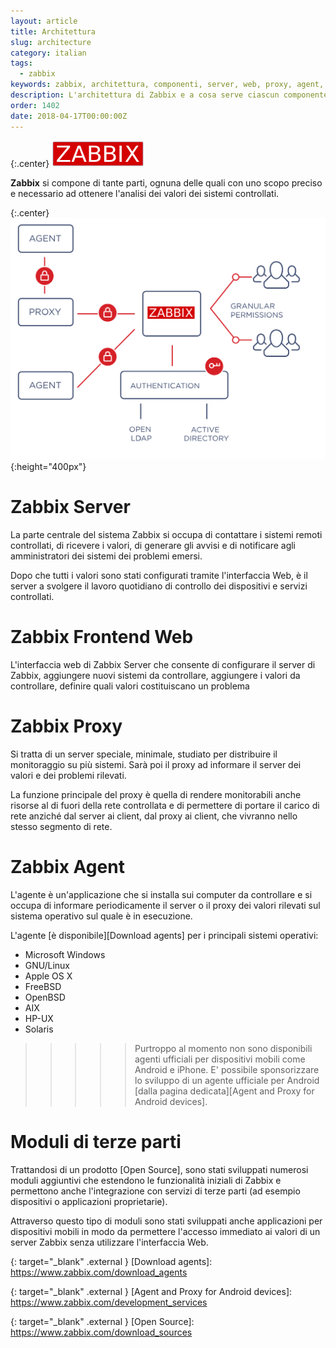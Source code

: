 ```yaml
---
layout: article
title: Architettura
slug: architecture
category: italian
tags:
  - zabbix
keywords: zabbix, architettura, componenti, server, web, proxy, agent, client
description: L'architettura di Zabbix e a cosa serve ciascun componente di Zabbix.
order: 1402
date: 2018-04-17T00:00:00Z
---
```


{:.center}
![Zabbix logo](/resources/articles/zabbix/logo.png)

**Zabbix** si compone di tante parti, ognuna delle quali con uno scopo preciso e
necessario ad ottenere l'analisi dei valori dei sistemi controllati.

{:.center}
![Components](/resources/articles/zabbix/security_authentication.svg){:height="400px"}

# Zabbix Server

La parte centrale del sistema Zabbix si occupa di contattare i sistemi remoti
controllati, di ricevere i valori, di generare gli avvisi e di notificare agli
amministratori dei sistemi dei problemi emersi.

Dopo che tutti i valori sono stati configurati tramite l'interfaccia Web, è il
server a svolgere il lavoro quotidiano di controllo dei dispositivi e servizi
controllati.

# Zabbix Frontend Web

L'interfaccia web di Zabbix Server che consente di configurare il server di
Zabbix, aggiungere nuovi sistemi da controllare, aggiungere i valori da
controllare, definire quali valori costituiscano un problema

# Zabbix Proxy

Si tratta di un server speciale, minimale, studiato per distribuire il
monitoraggio su più sistemi. Sarà poi il proxy ad informare il server dei
valori e dei problemi rilevati.

La funzione principale del proxy è quella di rendere monitorabili anche risorse
al di fuori della rete controllata e di permettere di portare il carico di rete
anziché dal server ai client, dal proxy ai client, che vivranno nello stesso
segmento di rete.

# Zabbix Agent

L'agente è un'applicazione che si installa sui computer da controllare e si
occupa di informare periodicamente il server o il proxy dei valori rilevati sul
sistema operativo sul quale è in esecuzione.

L'agente [è disponibile][Download agents] per i principali sistemi operativi:

- Microsoft Windows
- GNU/Linux
- Apple OS X
- FreeBSD
- OpenBSD
- AIX
- HP-UX
- Solaris

>>>>> Purtroppo al momento non sono disponibili agenti ufficiali per dispositivi
mobili come Android e iPhone. E' possibile sponsorizzare lo sviluppo di un
agente ufficiale per Android
[dalla pagina dedicata][Agent and Proxy for Android devices].

# Moduli di terze parti

Trattandosi di un prodotto [Open Source], sono stati sviluppati numerosi moduli
aggiuntivi che estendono le funzionalità iniziali di Zabbix e permettono anche
l'integrazione con servizi di terze parti (ad esempio dispositivi o applicazioni
proprietarie).

Attraverso questo tipo di moduli sono stati sviluppati anche applicazioni per
dispositivi mobili in modo da permettere l'accesso immediato ai valori di un
server Zabbix senza utilizzare l'interfaccia Web.


{: target="_blank" .external }
[Download agents]: https://www.zabbix.com/download_agents

{: target="_blank" .external }
[Agent and Proxy for Android devices]: https://www.zabbix.com/development_services

{: target="_blank" .external }
[Open Source]: https://www.zabbix.com/download_sources
